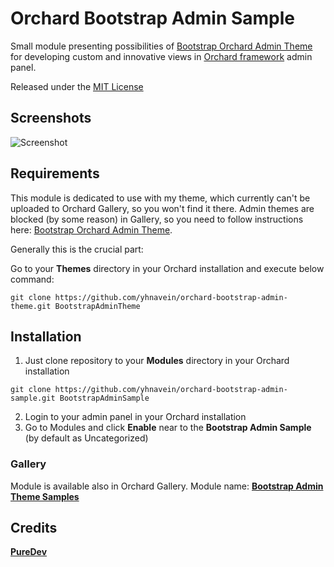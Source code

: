 Orchard Bootstrap Admin Sample
==============================

Small module presenting possibilities of [Bootstrap Orchard Admin Theme](https://github.com/yhnavein/orchard-bootstrap-admin-theme) for developing custom and innovative views in [Orchard framework](http://www.orchardproject.net/) admin panel.

Released under the [MIT License](http://opensource.org/licenses/mit-license.php)

## Screenshots

![Screenshot](https://raw.github.com/yhnavein/orchard-bootstrap-admin-theme/master/Theme.png)

## Requirements

This module is dedicated to use with my theme, which currently can't be uploaded to Orchard Gallery, so you won't find it there.
Admin themes are blocked (by some reason) in Gallery, so you need to follow instructions here: [Bootstrap Orchard Admin Theme](https://github.com/yhnavein/orchard-bootstrap-admin-theme).

Generally this is the crucial part:

Go to your **Themes** directory in your Orchard installation and execute below command:

  ```
  git clone https://github.com/yhnavein/orchard-bootstrap-admin-theme.git BootstrapAdminTheme
  ```

## Installation

1. Just clone repository to your **Modules** directory in your Orchard installation

  ```
  git clone https://github.com/yhnavein/orchard-bootstrap-admin-sample.git BootstrapAdminSample
  ```

2. Login to your admin panel in your Orchard installation
3. Go to Modules and click **Enable** near to the **Bootstrap Admin Sample** (by default as Uncategorized)

### Gallery

Module is available also in Orchard Gallery. Module name: **[Bootstrap Admin Theme Samples](https://gallery.orchardproject.net/List/Modules/PureDevBootstrapSample)**


## Credits

**[PureDev](http://blog.puredev.eu)**